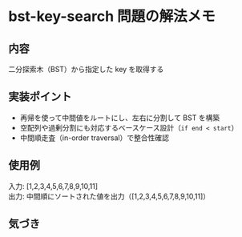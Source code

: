# bst-key-search 問題の解法メモ

## 内容
二分探索木（BST）から指定した key を取得する

## 実装ポイント
- 再帰を使って中間値をルートにし、左右に分割して BST を構築
- 空配列や過剰分割にも対応するベースケース設計（`if end < start`）
- 中間順走査（in-order traversal）で整合性確認

## 使用例
入力: [1,2,3,4,5,6,7,8,9,10,11]  
出力: 中間順にソートされた値を出力（[1,2,3,4,5,6,7,8,9,10,11]）

## 気づき

